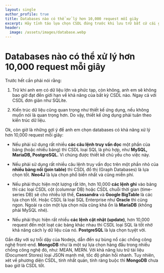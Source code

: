 ```yaml
---
layout: single
author_profile: true
title: Databases nào có thể xử lý hơn 10,000 request mỗi giây
excerpt: Hãy tỉnh táo lựa chọn CSDL đúng trước khi lưu trữ bất cứ cái gì
header:
  image: /assets/images/database.webp
---
```


# Databases nào có thể xử lý hơn 10,000 request mỗi giây

Trước hết cần phải nói rằng:

1. Trừ khi anh em có dữ liệu lớn và phức tạp, còn không, anh em sẽ không bao giờ đạt đến giới hạn về khả năng của bất kỳ CSDL nào. Ngay cả với CSDL đơn giản như SQLite.

2. Kiến trúc dữ liệu cũng quan trọng như thiết kế ứng dụng, nếu không muốn nói là quan trọng hơn. Do vậy, thiết kế ứng dụng phải tuân theo kiến trúc dữ liệu.

Ok, còn giờ là những gợi ý để anh em chọn databases có khả năng xử lý hơn 10,000 request mỗi giây:

- Nếu phải sử dụng rất nhiều **các câu lệnh truy vấn đọc** một phần của bảng (hoặc nhiều bảng) thì CSDL loại SQL là phù hợp, như **MySQL, MariaDB, PostgreSQL.** Vì chúng được thiết kế chủ yếu cho việc này.

- Nếu phải sử dụng rất nhiều câu lệnh truy vấn đọc trên một phần nhỏ của **nhiều bảng nối (join table)** thì CSDL đồ thị (Graph Databases) là lựa chọn tốt. **Neo4J** là lựa chọn phổ biến nhất và cũng miễn phí.

- Nếu phải thực hiện một lượng rất lớn, hơn 10,000 **các lệnh ghi** vào bảng thì các loại CSDL cột (columnar DB) hoặc CSDL chuỗi thời gian (time-series DB) sẽ cho nhiều lợi thế, **Cassandra** và **Google BigTable** là các lựa chọn tốt. Hoặc CSDL là loại SQL Enterprise như **Oracle** thì cũng ngon. Ngoài ra còn một lựa chọn nữa cũng khá ổn là **MariaDB** (không phải MySQL nhé).

- Nếu phải thực hiện rất nhiều **các lệnh cật nhật (update)**, hơn 10,000 request đến một loạt các bảng khác nhau thì CSDL loại SQL là tốt nhờ khả năng cách ly dữ liệu của nó. **PostgreSQL** là lựa chọn tuyệt vời.

Gần đây với sự trỗi dậy của Nodejs, dẫn đến sự bùng nổ các chồng công nghệ front-end. **MongoDB** như là một sự lựa chọn hàng đầu trong nhiều chồng công nghệ đó, như: MEAN, MERN. Với khả năng lưu trữ tài liệu (Document Stores) loại JSON mạnh mẽ, tốc độ phản hồi nhanh. Tuy nhiên, xét về phương diện CSDL, tính nhất quán, tính ràng buộc thì **MongoDB** chưa bao giờ là CSDL tốt.

